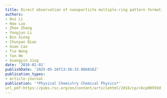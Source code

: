 ```yaml
---
title: Direct observation of nanoparticle multiple-ring pattern formation during droplet evaporation with dark-field microscopy
authors:
- Hui Li
- Hao Luo
- Zhen Zhang
- Yongjun Li
- Bin Xiong
- Chunyan Qiao
- Xuan Cao
- Tie Wang
- Yan He
- Guangyin Jing
date: '2016-01-01'
publishDate: '2025-05-26T13:36:33.886816Z'
publication_types:
- article-journal
publication: '*Physical Chemistry Chemical Physics*'
url_pdf:https://pubs.rsc.org/en/content/articlehtml/2016/cp/c6cp00593d
---
```

